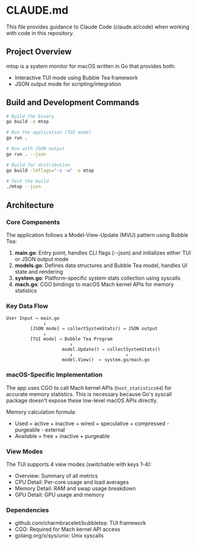 # CLAUDE.md

This file provides guidance to Claude Code (claude.ai/code) when working with code in this repository.

## Project Overview

mtop is a system monitor for macOS written in Go that provides both:
- Interactive TUI mode using Bubble Tea framework
- JSON output mode for scripting/integration

## Build and Development Commands

```bash
# Build the binary
go build -o mtop

# Run the application (TUI mode)
go run .

# Run with JSON output
go run . --json

# Build for distribution
go build -ldflags="-s -w" -o mtop

# Test the build
./mtop --json
```

## Architecture

### Core Components

The application follows a Model-View-Update (MVU) pattern using Bubble Tea:

1. **main.go**: Entry point, handles CLI flags (--json) and initializes either TUI or JSON output mode
2. **models.go**: Defines data structures and Bubble Tea model, handles UI state and rendering
3. **system.go**: Platform-specific system stats collection using syscalls
4. **mach.go**: CGO bindings to macOS Mach kernel APIs for memory statistics

### Key Data Flow

```
User Input → main.go 
              ↓
         [JSON mode] → collectSystemStats() → JSON output
              ↓
         [TUI mode] → Bubble Tea Program
                        ↓
                     model.Update() → collectSystemStats()
                        ↓                    ↓
                     model.View()  ← system.go/mach.go
```

### macOS-Specific Implementation

The app uses CGO to call Mach kernel APIs (`host_statistics64`) for accurate memory statistics. This is necessary because Go's syscall package doesn't expose these low-level macOS APIs directly.

Memory calculation formula:
- Used = active + inactive + wired + speculative + compressed - purgeable - external
- Available = free + inactive + purgeable

### View Modes

The TUI supports 4 view modes (switchable with keys 1-4):
- Overview: Summary of all metrics
- CPU Detail: Per-core usage and load averages  
- Memory Detail: RAM and swap usage breakdown
- GPU Detail: GPU usage and memory

### Dependencies

- github.com/charmbracelet/bubbletea: TUI framework
- CGO: Required for Mach kernel API access
- golang.org/x/sys/unix: Unix syscalls